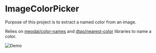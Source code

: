 # ImageColorPicker

Purpose of this project is to extract a named color from an image.

Relies on <a href="https://github.com/meodai/color-names">meodai/color-names</a> and <a href="https://github.com/dtao/nearest-color">dtao/nearest-color</a> libraries to name a color. 

![Demo](https://github.com/hatamiarash7/ImageColorPicker/raw/master/assets/demo.gif)
